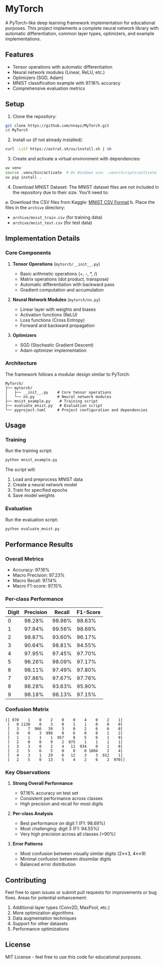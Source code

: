 # MyTorch

A PyTorch-like deep learning framework implementation for educational purposes. This project implements a complete neural network library with automatic differentiation, common layer types, optimizers, and example implementations.

## Features

- Tensor operations with automatic differentiation
- Neural network modules (Linear, ReLU, etc.)
- Optimizers (SGD, Adam)
- MNIST classification example with 97.16% accuracy
- Comprehensive evaluation metrics

## Setup

1. Clone the repository:
```bash
git clone https://github.com/nnayz/MyTorch.git
cd MyTorch
```

2. Install uv (if not already installed):
```bash
curl -LsSf https://astral.sh/uv/install.sh | sh
```

3. Create and activate a virtual environment with dependencies:
```bash
uv venv
source .venv/bin/activate  # On Windows use: .venv\Scripts\activate
uv pip install .
```

4. Download MNIST Dataset:
The MNIST dataset files are not included in the repository due to their size. You'll need to:

a. Download the CSV files from Kaggle: [MNIST CSV Format](https://www.kaggle.com/datasets/oddrationale/mnist-in-csv)
b. Place the files in the `archive` directory:
   - `archive/mnist_train.csv` (for training data)
   - `archive/mnist_test.csv` (for test data)

## Implementation Details

### Core Components

1. **Tensor Operations** (`mytorch/__init__.py`)
   - Basic arithmetic operations (+, -, *, /)
   - Matrix operations (dot product, transpose)
   - Automatic differentiation with backward pass
   - Gradient computation and accumulation

2. **Neural Network Modules** (`mytorch/nn.py`)
   - Linear layer with weights and biases
   - Activation functions (ReLU)
   - Loss functions (Cross Entropy)
   - Forward and backward propagation

3. **Optimizers**
   - SGD (Stochastic Gradient Descent)
   - Adam optimizer implementation

### Architecture

The framework follows a modular design similar to PyTorch:

```
MyTorch/
├── mytorch/
│   ├── __init__.py    # Core tensor operations
│   └── nn.py          # Neural network modules
├── mnist_example.py    # Training script
├── evaluate_mnist.py   # Evaluation script
└── pyproject.toml     # Project configuration and dependencies
```

## Usage

### Training

Run the training script:
```bash
python mnist_example.py
```

The script will:
1. Load and preprocess MNIST data
2. Create a neural network model
3. Train for specified epochs
4. Save model weights

### Evaluation

Run the evaluation script:
```bash
python evaluate_mnist.py
```

## Performance Results

### Overall Metrics
- Accuracy: 97.16%
- Macro Precision: 97.23%
- Macro Recall: 97.14%
- Macro F1-score: 97.15%

### Per-class Performance

| Digit | Precision | Recall | F1-Score |
|-------|-----------|--------|----------|
| 0     | 98.28%    | 98.98% | 98.63%   |
| 1     | 97.84%    | 99.56% | 98.69%   |
| 2     | 98.87%    | 93.60% | 96.17%   |
| 3     | 90.64%    | 98.81% | 94.55%   |
| 4     | 97.95%    | 97.45% | 97.70%   |
| 5     | 96.26%    | 98.09% | 97.17%   |
| 6     | 98.11%    | 97.49% | 97.80%   |
| 7     | 97.86%    | 97.67% | 97.76%   |
| 8     | 98.28%    | 93.63% | 95.90%   |
| 9     | 98.18%    | 96.13% | 97.15%   |

### Confusion Matrix
```
[[ 970    1    0    2    0    0    4    0    2    1]
 [   0 1130    0    3    0    1    1    0    0    0]
 [   3    7  966   39    3    0    2    6    6    0]
 [   0    0    3  998    0    6    0    0    1    2]
 [   1    1    1    1  957    0    5    6    1    9]
 [   2    0    0    9    2  875    1    1    1    1]
 [   3    3    0    2    4   11  934    0    1    0]
 [   2    5    6    5    0    0    0 1004    2    4]
 [   4    3    1   29    6   12    3    3  912    1]
 [   2    5    0   13    5    4    2    6    2  970]]
```

### Key Observations

1. **Strong Overall Performance**
   - 97.16% accuracy on test set
   - Consistent performance across classes
   - High precision and recall for most digits

2. **Per-class Analysis**
   - Best performance on digit 1 (F1: 98.69%)
   - Most challenging: digit 3 (F1: 94.55%)
   - Very high precision across all classes (>90%)

3. **Error Patterns**
   - Most confusion between visually similar digits (2↔3, 4↔9)
   - Minimal confusion between dissimilar digits
   - Balanced error distribution

## Contributing

Feel free to open issues or submit pull requests for improvements or bug fixes. Areas for potential enhancement:

1. Additional layer types (Conv2D, MaxPool, etc.)
2. More optimization algorithms
3. Data augmentation techniques
4. Support for other datasets
5. Performance optimizations

## License

MIT License - feel free to use this code for educational purposes.
